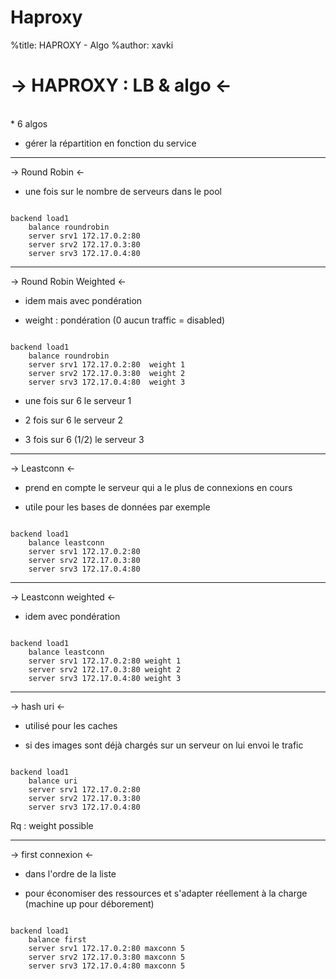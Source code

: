 # Haproxy
%title: HAPROXY - Algo
%author: xavki




-> HAPROXY :  LB & algo <-
=========



<br>
* 6 algos



* gérer la répartition en fonction du service

-------------------------------------------------------------------


-> Round Robin <-



* une fois sur le nombre de serveurs dans le pool



```

backend load1
    balance roundrobin
    server srv1 172.17.0.2:80
    server srv2 172.17.0.3:80
    server srv3 172.17.0.4:80

```

------------------------------------------------------------------


-> Round Robin Weighted <-


* idem mais avec pondération

* weight : pondération (0 aucun traffic = disabled)

```

backend load1
    balance roundrobin
    server srv1 172.17.0.2:80  weight 1
    server srv2 172.17.0.3:80  weight 2
    server srv3 172.17.0.4:80  weight 3

```

* une fois sur 6 le serveur 1

* 2 fois sur 6 le serveur 2

* 3 fois sur 6 (1/2) le serveur 3


------------------------------------------------------------------


-> Leastconn <-



* prend en compte le serveur qui a le plus de connexions en cours

* utile pour les bases de données par exemple


```

backend load1
    balance leastconn
    server srv1 172.17.0.2:80
    server srv2 172.17.0.3:80
    server srv3 172.17.0.4:80

```

------------------------------------------------------------------


-> Leastconn weighted <-



* idem avec pondération



```

backend load1
    balance leastconn
    server srv1 172.17.0.2:80 weight 1
    server srv2 172.17.0.3:80 weight 2
    server srv3 172.17.0.4:80 weight 3

```

--------------------------------------------------------------------



-> hash uri <-



* utilisé pour les caches

* si des images sont déjà chargés sur un serveur on lui envoi le trafic



```

backend load1
    balance uri
    server srv1 172.17.0.2:80 
    server srv2 172.17.0.3:80
    server srv3 172.17.0.4:80

```
Rq : weight possible


--------------------------------------------------------------------



-> first connexion <-



* dans l'ordre de la liste

* pour économiser des ressources et s'adapter réellement à la charge (machine up pour déborement)



```

backend load1
    balance first
    server srv1 172.17.0.2:80 maxconn 5
    server srv2 172.17.0.3:80 maxconn 5
    server srv3 172.17.0.4:80 maxconn 5


